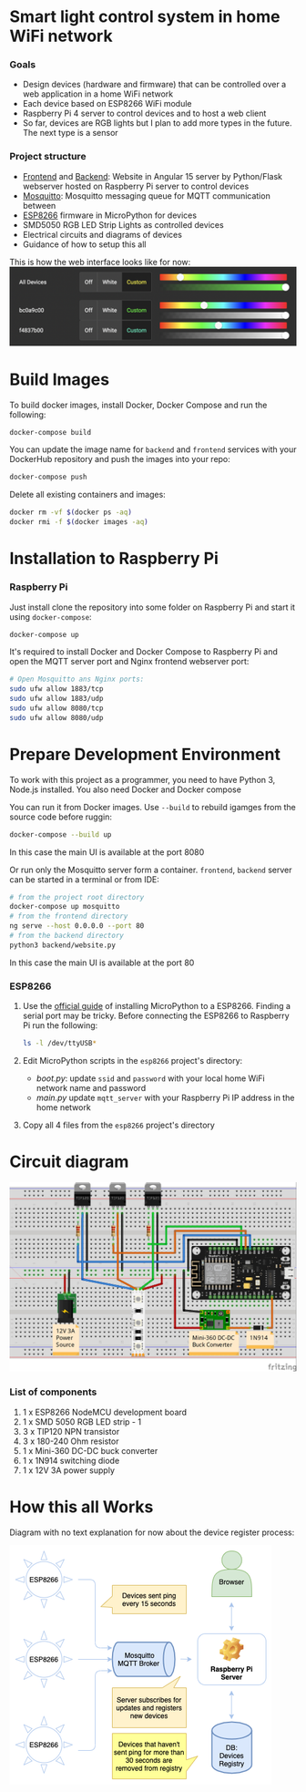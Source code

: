 # Smart light control system in home WiFi network

### Goals
* Design devices (hardware and firmware) that can be controlled over a web application in a home WiFi network
* Each device based on ESP8266 WiFi module
* Raspberry Pi 4 server to control devices and to host a web client
* So far, devices are RGB lights but I plan to add more types in the future. The next type is a sensor

### Project structure
* [Frontend](frontend/README.md) and [Backend](raspberrypi): Website in Angular 15 server by Python/Flask webserver hosted on Raspberry Pi server to control devices
* [Mosquitto](mosquitto/README.md): Mosquitto messaging queue for MQTT communication between
* [ESP8266](esp8266) firmware in MicroPython for devices
* SMD5050 RGB LED Strip Lights as controlled devices
* Electrical circuits and diagrams of devices
* Guidance of how to setup this all

This is how the web interface looks like for now:
![interface](./images/interface.png)

# Build Images

To build docker images, install Docker, Docker Compose and run the following:
```bash
docker-compose build
```

You can update the image name for `backend` and `frontend` services with your DockerHub repository and push the images into your repo:
```bash
docker-compose push
```

Delete all existing containers and images:
```bash
docker rm -vf $(docker ps -aq)
docker rmi -f $(docker images -aq)
```

# Installation to Raspberry Pi

### Raspberry Pi

Just install clone the repository into some folder on Raspberry Pi and start it using `docker-compose`:
```bash
docker-compose up
```

It's required to install Docker and Docker Compose to Raspberry Pi and open the MQTT server port and Nginx frontend webserver port:
```bash
# Open Mosquitto ans Nginx ports:
sudo ufw allow 1883/tcp
sudo ufw allow 1883/udp
sudo ufw allow 8080/tcp
sudo ufw allow 8080/udp
```

# Prepare Development Environment

To work with this project as a programmer, you need to have Python 3, Node.js installed. You also need Docker and Docker compose

You can run it from Docker images. Use `--build` to rebuild igamges from the source code before ruggin:
```bash
docker-compose --build up
```
In this case the main UI is available at the port 8080

Or run only the Mosquitto server form a container. `frontend`, `backend` server can be started in a terminal or from IDE:
```bash
# from the project root directory
docker-compose up mosquitto
# from the frontend directory
ng serve --host 0.0.0.0 --port 80
# from the backend directory
python3 backend/website.py
```
In this case the main UI is available at the port 80

### ESP8266

1. Use the [official guide](https://docs.micropython.org/en/v1.14/esp8266/tutorial/intro.html) of installing MicroPython to a ESP8266. Finding a serial port may be tricky. Before connecting the ESP8266 to Raspberry Pi run the following:

   ```bash
   ls -l /dev/ttyUSB*
   ```
   
2. Edit MicroPython scripts in the `esp8266` project's directory:
   - *boot.py*: update `ssid` and `password` with your local home WiFi network name and password
   - *main.py* update `mqtt_server` with your Raspberry Pi IP address in the home network
   
3. Copy all 4 files from the `esp8266` project's directory

# Circuit diagram

![circuit diagram](./images/circuit_diagram.jpg)

### List of components

1. 1 x ESP8266 NodeMCU development board
2. 1 x SMD 5050 RGB LED strip - 1
3. 3 x TIP120 NPN transistor
4. 3 x 180-240 Ohm resistor
5. 1 x Mini-360 DC-DC buck converter
6. 1 x 1N914 switching diode
7. 1 x 12V 3A power supply

# How this all Works

Diagram with no text explanation for now about the device register process:

![smart light ping](./images/smart_light_ping.png)

